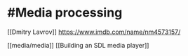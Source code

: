 # #Media processing

[[Dmitry Lavrov]]
https://www.imdb.com/name/nm4573157/

[[media/media]]
[[Building an SDL media player]]
